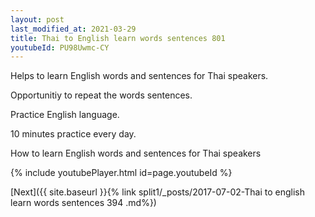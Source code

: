 ```yaml
---
layout: post
last_modified_at: 2021-03-29
title: Thai to English learn words sentences 801 
youtubeId: PU98Uwmc-CY
---
```

 
 
Helps to learn English words and sentences for Thai speakers.

Opportunitiy to repeat the words sentences. 

Practice English language. 
 
10 minutes practice every day. 
 
How to learn English words and sentences for Thai speakers 
 
{% include youtubePlayer.html id=page.youtubeId %}
 
 
[Next]({{ site.baseurl }}{% link  split1/_posts/2017-07-02-Thai to english learn words sentences 394 .md%})
 
